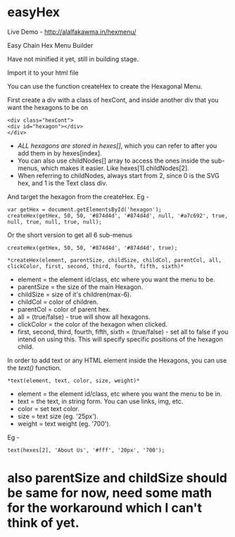 # easyHex

Live Demo - http://alalfakawma.in/hexmenu/

Easy Chain Hex Menu Builder

Have not minified it yet, still in building stage.

Import it to your html file

You can use the function createHex to create the Hexagonal Menu.

First create a div with a class of hexCont, and inside another div that you want the hexagons to be on

    <div class="hexCont">
	<div id="hexagon"></div>
    </div>

- *ALL hexagons are stored in hexes[]*, which you can refer to after you add them in by hexes[index].
- You can also use childNodes[] array to access the ones inside the sub-menus, which makes it easier. Like hexes[1].childNodes[2].
- When referring to childNodes, always start from 2, since 0 is the SVG hex, and 1 is the Text class div.

And target the hexagon from the createHex. Eg - 

	var getHex = document.getElementsById('hexagon');
	createHex(getHex, 50, 50, '#874d4d', '#874d4d', null, '#a7c692', true, null, true, null, true, null);

Or the short version to get all 6 sub-menus

	createHex(getHex, 50, 50, '#874d4d', '#874d4d', true);

	*createHex(element, parentSize, childSize, childCol, parentCol, all, clickColor, first, second, third, fourth, fifth, sixth)*

* element = the element id/class, etc where you want the menu to be.
* parentSize = the size of the main Hexagon.
* childSize = size of it's children(max-6).
* childCol = color of children.
* parentCol = color of parent hex.
* all = (true/false) - true will show all hexagons.
* clickColor = the color of the hexagon when clicked.
* first, second, third, fourth, fifth, sixth = (true/false) - set all to false if you intend on using this. This will specify specific positions of the hexagon child.

In order to add text or any HTML element inside the Hexagons, you can use the *text()* function.

	*text(element, text, color, size, weight)*

* element = the element id/class, etc where you want the menu to be in.
* text = the text, in string form. You can use links, img, etc.
* color = set text color.
* size = text size (eg. '25px').
* weight = text weight (eg. '700').

Eg - 

	text(hexes[2], 'About Us', '#fff', '20px', '700');


# also parentSize and childSize should be same for now, need some math for the workaround which I can't think of yet.
